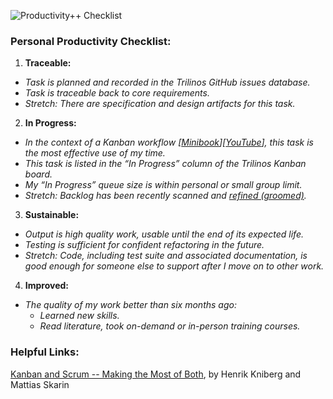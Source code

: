 ![Productivity++ Checklist](http://www.sandia.gov/~maherou/images/PPPMagnet.jpg)

### Personal Productivity Checklist:

1. **Traceable:** 
  * _Task is planned and recorded in the Trilinos GitHub issues database._
  * _Task is traceable back to core requirements._
  * _Stretch: There are specification and design artifacts for this task._
2. **In Progress:**
 * _In the context of a Kanban workflow [[Minibook](http://www.infoq.com/minibooks/kanban-scrum-minibook)][[YouTube](https://www.youtube.com/watch?v=5By0zzn2zNg)], this task is the most effective use of my time._
 * _This task is listed in the “In Progress” column of the Trilinos Kanban board._
 * _My “In Progress” queue size is within personal or small group limit._
 * _Stretch: Backlog has been recently scanned and [refined (groomed)](http://www.leadingagile.com/2014/11/replacing-backlog-grooming/)._
3. **Sustainable:**
 * _Output is high quality work, usable until the end of its expected life._
 * _Testing is sufficient for confident refactoring in the future._
 * _Stretch: Code, including test suite and associated documentation, is good enough for someone else to support after I move on to other work._
4. **Improved:**
 * _The quality of my work better than six months ago:_
    * _Learned new skills._
    * _Read literature, took on-demand or in-person training courses._ 

### Helpful Links:

[Kanban and Scrum -- Making the Most of Both](http://www.infoq.com/minibooks/kanban-scrum-minibook), by Henrik Kniberg and Mattias Skarin